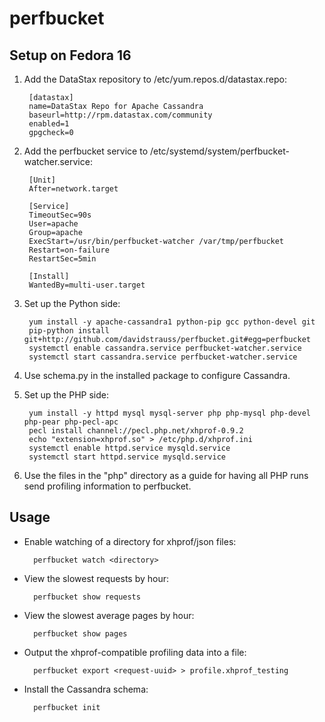 # perfbucket

## Setup on Fedora 16

1. Add the DataStax repository to /etc/yum.repos.d/datastax.repo:

        [datastax]
        name=DataStax Repo for Apache Cassandra
        baseurl=http://rpm.datastax.com/community
        enabled=1
        gpgcheck=0

1. Add the perfbucket service to /etc/systemd/system/perfbucket-watcher.service:

        [Unit]
        After=network.target

        [Service]
        TimeoutSec=90s
        User=apache
        Group=apache
        ExecStart=/usr/bin/perfbucket-watcher /var/tmp/perfbucket
        Restart=on-failure
        RestartSec=5min

        [Install]
        WantedBy=multi-user.target

1. Set up the Python side:

        yum install -y apache-cassandra1 python-pip gcc python-devel git
        pip-python install git+http://github.com/davidstrauss/perfbucket.git#egg=perfbucket
        systemctl enable cassandra.service perfbucket-watcher.service
        systemctl start cassandra.service perfbucket-watcher.service

1. Use schema.py in the installed package to configure Cassandra.

1. Set up the PHP side:

        yum install -y httpd mysql mysql-server php php-mysql php-devel php-pear php-pecl-apc
        pecl install channel://pecl.php.net/xhprof-0.9.2
        echo "extension=xhprof.so" > /etc/php.d/xhprof.ini
        systemctl enable httpd.service mysqld.service
        systemctl start httpd.service mysqld.service

1. Use the files in the "php" directory as a guide for having all PHP runs send profiling information to perfbucket.

## Usage

* Enable watching of a directory for xhprof/json files:

        perfbucket watch <directory>

* View the slowest requests by hour:

        perfbucket show requests

* View the slowest average pages by hour:

        perfbucket show pages

* Output the xhprof-compatible profiling data into a file:

        perfbucket export <request-uuid> > profile.xhprof_testing

* Install the Cassandra schema:

        perfbucket init
